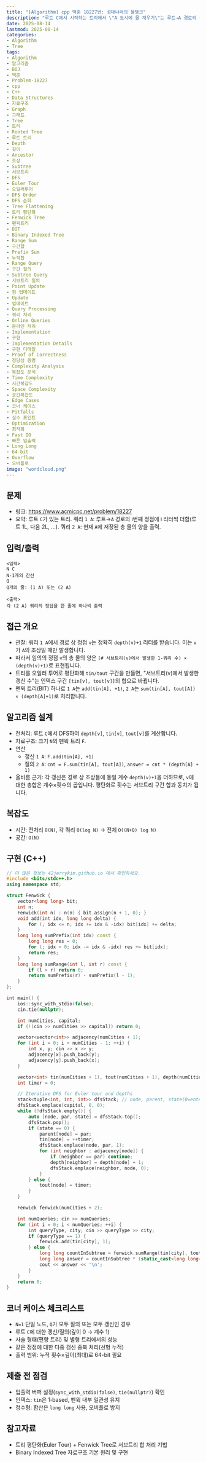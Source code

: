 ```yaml
---
title: "[Algorithm] cpp 백준 18227번: 성대나라의 물탱크"
description: "루트 C에서 시작하는 트리에서 \"A 도시에 물 채우기\"는 루트→A 경로의 각 정점 v에 깊이(v)+1 리터를 더합니다. 따라서 임의의 정점 v의 물의 양은 서브트리(v)에서 발생한 갱신 횟수 × (깊이(v)+1)로 환원됩니다. 오일러 투어로 트리를 평탄화하고 펜윅 트리(BIT)로 서브트리 구간의 갱신·질의를 처리해 O((N+Q)logN)에 해결합니다. 경계 입력과 64-bit 오버플로를 주의합니다."
date: 2025-08-14
lastmod: 2025-08-14
categories:
- Algorithm
- Tree
tags:
- Algorithm
- 알고리즘
- BOJ
- 백준
- Problem-18227
- cpp
- C++
- Data Structures
- 자료구조
- Graph
- 그래프
- Tree
- 트리
- Rooted Tree
- 루트 트리
- Depth
- 깊이
- Ancestor
- 조상
- Subtree
- 서브트리
- DFS
- Euler Tour
- 오일러투어
- DFS Order
- DFS 순회
- Tree Flattening
- 트리 평탄화
- Fenwick Tree
- 펜윅트리
- BIT
- Binary Indexed Tree
- Range Sum
- 구간합
- Prefix Sum
- 누적합
- Range Query
- 구간 질의
- Subtree Query
- 서브트리 질의
- Point Update
- 점 업데이트
- Update
- 업데이트
- Query Processing
- 쿼리 처리
- Online Queries
- 온라인 처리
- Implementation
- 구현
- Implementation Details
- 구현 디테일
- Proof of Correctness
- 정당성 증명
- Complexity Analysis
- 복잡도 분석
- Time Complexity
- 시간복잡도
- Space Complexity
- 공간복잡도
- Edge Cases
- 코너 케이스
- Pitfalls
- 실수 포인트
- Optimization
- 최적화
- Fast IO
- 빠른 입출력
- Long Long
- 64-bit
- Overflow
- 오버플로
image: "wordcloud.png"
---
```


## 문제
- 링크: https://www.acmicpc.net/problem/18227
- 요약: 루트 `C`가 있는 트리. 쿼리 `1 A`: 루트→`A` 경로의 i번째 정점에 i 리터씩 더함(루트 1L, 다음 2L, ...). 쿼리 `2 A`: 현재 `A`에 저장된 총 물의 양을 출력.

## 입력/출력
```
<입력>
N C
N-1개의 간선
Q
Q개의 줄: (1 A) 또는 (2 A)

<출력>
각 (2 A) 쿼리의 정답을 한 줄에 하나씩 출력
```

## 접근 개요
- 관찰: 쿼리 `1 A`에서 경로 상 정점 `v`는 정확히 `depth(v)+1` 리터를 받습니다. 이는 `v`가 `A`의 조상일 때만 발생합니다.
- 따라서 임의의 정점 `v`의 총 물의 양은 `(# 서브트리(v)에서 발생한 1-쿼리 수) × (depth(v)+1)`로 표현됩니다.
- 트리를 오일러 투어로 평탄화해 `tin/tout` 구간을 만들면, "서브트리(v)에서 발생한 갱신 수"는 인덱스 구간 `[tin[v], tout[v]]`의 합으로 바뀝니다.
- 펜윅 트리(BIT) 하나로 `1 A`는 `add(tin[A], +1)`, `2 A`는 `sum(tin[A], tout[A]) × (depth[A]+1)`로 처리합니다.

## 알고리즘 설계
- 전처리: 루트 `C`에서 DFS하여 `depth[v]`, `tin[v]`, `tout[v]`를 계산합니다.
- 자료구조: 크기 `N`의 펜윅 트리 `F`.
- 연산
  - 갱신 `1 A`: `F.add(tin[A], +1)`
  - 질의 `2 A`: `cnt = F.sum(tin[A], tout[A])`, `answer = cnt * (depth[A] + 1)`
- 올바름 근거: 각 갱신은 경로 상 조상들에 동일 계수 `depth(v)+1`을 더하므로, `v`에 대한 총합은 계수×횟수의 곱입니다. 평탄화로 횟수는 서브트리 구간 합과 동치가 됩니다.

## 복잡도
- 시간: 전처리 `O(N)`, 각 쿼리 `O(log N)` → 전체 `O((N+Q) log N)`
- 공간: `O(N)`

## 구현 (C++)
```cpp
// 더 많은 정보는 42jerrykim.github.io 에서 확인하세요.
#include <bits/stdc++.h>
using namespace std;

struct Fenwick {
    vector<long long> bit;
    int n;
    Fenwick(int n) : n(n) { bit.assign(n + 1, 0); }
    void add(int idx, long long delta) {
        for (; idx <= n; idx += idx & -idx) bit[idx] += delta;
    }
    long long sumPrefix(int idx) const {
        long long res = 0;
        for (; idx > 0; idx -= idx & -idx) res += bit[idx];
        return res;
    }
    long long sumRange(int l, int r) const {
        if (l > r) return 0;
        return sumPrefix(r) - sumPrefix(l - 1);
    }
};

int main() {
    ios::sync_with_stdio(false);
    cin.tie(nullptr);

    int numCities, capital;
    if (!(cin >> numCities >> capital)) return 0;

    vector<vector<int>> adjacency(numCities + 1);
    for (int i = 0; i < numCities - 1; ++i) {
        int x, y; cin >> x >> y;
        adjacency[x].push_back(y);
        adjacency[y].push_back(x);
    }

    vector<int> tin(numCities + 1), tout(numCities + 1), depth(numCities + 1, 0), parent(numCities + 1, 0);
    int timer = 0;

    // Iterative DFS for Euler tour and depths
    stack<tuple<int, int, int>> dfsStack; // node, parent, state(0=enter,1=exit)
    dfsStack.emplace(capital, 0, 0);
    while (!dfsStack.empty()) {
        auto [node, par, state] = dfsStack.top();
        dfsStack.pop();
        if (state == 0) {
            parent[node] = par;
            tin[node] = ++timer;
            dfsStack.emplace(node, par, 1);
            for (int neighbor : adjacency[node]) {
                if (neighbor == par) continue;
                depth[neighbor] = depth[node] + 1;
                dfsStack.emplace(neighbor, node, 0);
            }
        } else {
            tout[node] = timer;
        }
    }

    Fenwick fenwick(numCities + 2);

    int numQueries; cin >> numQueries;
    for (int i = 0; i < numQueries; ++i) {
        int queryType, city; cin >> queryType >> city;
        if (queryType == 1) {
            fenwick.add(tin[city], 1);
        } else {
            long long countInSubtree = fenwick.sumRange(tin[city], tout[city]);
            long long answer = countInSubtree * (static_cast<long long>(depth[city]) + 1LL);
            cout << answer << '\n';
        }
    }
    return 0;
}
```

## 코너 케이스 체크리스트
- `N=1` 단일 노드, `Q`가 모두 질의 또는 모두 갱신인 경우
- 루트 `C`에 대한 갱신/질의(깊이 0 → 계수 1)
- 사슬 형태(편향 트리) 및 별형 트리에서의 성능
- 같은 정점에 대한 다중 갱신 중복 처리(선형 누적)
- 출력 범위: 누적 횟수×깊이(최대)로 64-bit 필요

## 제출 전 점검
- 입출력 버퍼 설정(`sync_with_stdio(false)`, `tie(nullptr)`) 확인
- 인덱스: `tin`은 1‑based, 펜윅 내부 일관성 유지
- 정수형: 합산은 `long long` 사용, 오버플로 방지

## 참고자료
- 트리 평탄화(Euler Tour) + Fenwick Tree로 서브트리 합 처리 기법
- Binary Indexed Tree 자료구조 기본 원리 및 구현


